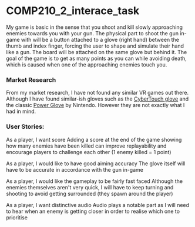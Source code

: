 # COMP210_2_interace_task

My game is basic in the sense that you shoot and kill slowly approaching enemies towards you with your gun. The physical part to shoot the gun in-game with will be a button attached to a glove (right hand) between the thumb and index finger, forcing the user to shape and simulate their hand like a gun. The board will be attached on the same glove but behind it. The goal of the game is to get as many points as you can while avoiding death, which is caused when one of the approaching enemies touch you. 

### Market Research

From my market research, I have not found any similar VR games out there. Although I have found similar-ish gloves such as the [CyberTouch glove](http://www.cyberglovesystems.com/cybertouch/) and the classic [Power Glove](https://en.wikipedia.org/wiki/Power_Glove) by Nintendo. However they are not exactly what I had in mind. 

### User Stories:

As a player, I want score
Adding a score at the end of the game showing how many enemies have been killed can improve replayability and encourage players to challenge each other (1 enemy killed = 1 point)

As a player, I would like to have good aiming accuracy
The glove itself will have to be accurate in accordance with the gun in-game

As a player, I would like the gameplay to be fairly fast faced
Although the enemies themselves aren't very quick, I will have to keep turning and shooting to avoid getting surrounded (they spawn around the player) 

As a player, I want distinctive audio
Audio plays a notable part as I will need to hear when an enemy is getting closer in order to realise which one to prioritise
